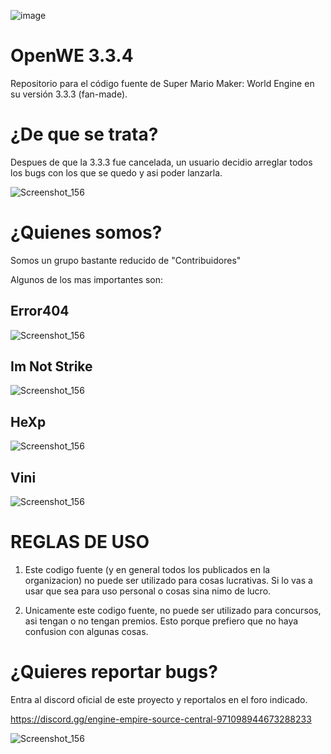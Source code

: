 ![image](https://github.com/Open-WE/OpenWE/assets/97027903/ab27c650-9068-478b-bb1f-648dd4891ff7)
# OpenWE 3.3.4
Repositorio para el código fuente de Super Mario Maker: World Engine en su versión 3.3.3 (fan-made).

# ¿De que se trata?
Despues de que la 3.3.3 fue cancelada, un usuario decidio arreglar todos los bugs con los que se quedo y asi poder lanzarla.

![Screenshot_156](https://github.com/Open-WE/OpenWE/assets/115595968/aa64ac41-07fa-42cf-a400-00b30da08521)

# ¿Quienes somos?

Somos un grupo bastante reducido de "Contribuidores"

Algunos de los mas importantes son:

## Error404
![Screenshot_156](https://images-ext-1.discordapp.net/external/jF4MgOpi8vj7gqyUXBy6M3nyZTKlaKaM-SaY2zf54Qo/%3Fsize%3D256/https/cdn.discordapp.com/avatars/1105497278585765908/1bcc8c69825fe79c042735d120ce3070.png?width=230&height=230)
## Im Not Strike
![Screenshot_156](https://cdn.discordapp.com/avatars/891578961950289951/a_044b0f75ef695e6e8164312123709669.gif?size=256)
## HeXp
![Screenshot_156](https://images-ext-1.discordapp.net/external/RAds_jcRprtuV__Rxxe_xkFw7Du-8JZmbXdq9CIWXas/%3Fsize%3D256/https/cdn.discordapp.com/avatars/801458646914695218/a_794d643225a23d9b23c058a7457afb52.gif?width=230&height=230)
## Vini 
![Screenshot_156](https://images-ext-1.discordapp.net/external/KBy9oLa6_ndM8R-cDQ9t15vlHxhncbibCf1vNs5kPZ0/%3Fsize%3D256/https/cdn.discordapp.com/avatars/913022807842123817/2d66ff3eea6cf83d79998b66842feb7b.png?width=230&height=230)

# REGLAS DE USO

1. Este codigo fuente (y en general todos los publicados en la organizacion) no puede ser utilizado para cosas lucrativas. Si lo vas a usar que sea para uso personal o cosas sina nimo de lucro.

2. Unicamente este codigo fuente, no puede ser utilizado para concursos, asi tengan o no tengan premios. Esto porque prefiero que no haya confusion con algunas cosas. 

# ¿Quieres reportar bugs?

Entra al discord oficial de este proyecto y reportalos en el foro indicado.

https://discord.gg/engine-empire-source-central-971098944673288233

![Screenshot_156](https://images-ext-2.discordapp.net/external/HhxdtCPccB509vQDpG2LmlgrLs0g0moGla8mXmLiCQ8/%3Fsize%3D256/https/cdn.discordapp.com/icons/971098944673288233/a_cca04d2810373834a19dc719bd0b6b90.gif?width=230&height=230)
